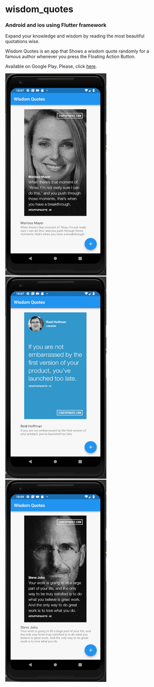 # wisdom_quotes

### Android and ios using Flutter framework
 
 Expand your knowledge and wisdom by reading the most beautiful quotations wise. 

 Wisdom Quotes is an app that Shows a  wisdom quote randomly for a famous author whenever you press the Floating Action Button.

Available on Google Play. Please, click [here](https://play.google.com/store/apps/details?id=com.ru0sa.wisdom_quotes).


![Screenshot](Screenshots/1.png)
![Screenshot](Screenshots/2.png)
![Screenshot](Screenshots/3.png)
